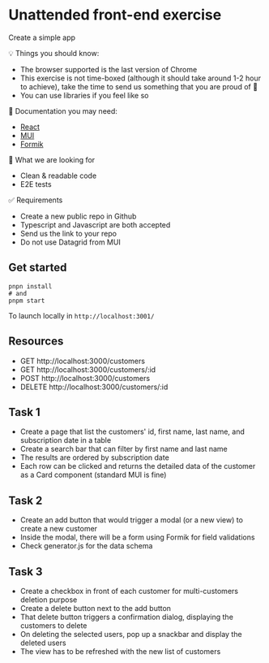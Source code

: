 # Unattended front-end exercise

Create a simple app 

💡 Things you should know:
* The browser supported is the last version of Chrome
* This exercise is not time-boxed (although it should take around 1-2 hour to achieve), take the time to send us something that you are proud of 💪
* You can use libraries if you feel like so

📖 Documentation you may need:
* [React](https://reactjs.org/)
* [MUI](https://mui.com/)
* [Formik](https://formik.org/)

🔎 What we are looking for
* Clean & readable code
* E2E tests

✅ Requirements
* Create a new public repo in Github
* Typescript and Javascript are both accepted
* Send us the link to your repo
* Do not use Datagrid from MUI

## Get started 

```
pnpn install
# and 
pnpm start
```

To launch locally in `http://localhost:3001/`

## Resources

* GET http://localhost:3000/customers
* GET http://localhost:3000/customers/:id
* POST http://localhost:3000/customers
* DELETE http://localhost:3000/customers/:id

## Task 1
* Create a page that list the customers' id, first name, last name, and subscription date in a table
* Create a search bar that can filter by first name and last name
* The results are ordered by subscription date
* Each row can be clicked and returns the detailed data of the customer as a Card component (standard MUI is fine)

## Task 2
* Create an add button that would trigger a modal (or a new view) to create a new customer
* Inside the modal, there will be a form using Formik for field validations
* Check generator.js for the data schema

## Task 3
* Create a checkbox in front of each customer for multi-customers deletion purpose
* Create a delete button next to the add button
* That delete button triggers a confirmation dialog, displaying the customers to delete
* On deleting the selected users, pop up a snackbar and display the deleted users
* The view has to be refreshed with the new list of customers

